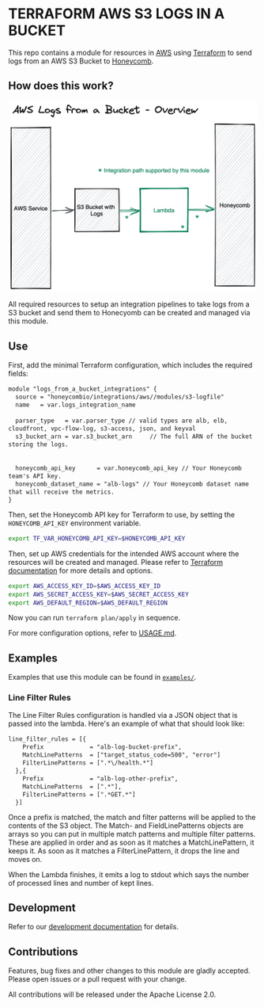 # TERRAFORM AWS S3 LOGS IN A BUCKET

This repo contains a module for resources in [AWS](https://aws.amazon.com/) using [Terraform](https://www.terraform.io/) to send logs from an AWS S3 Bucket to [Honeycomb](https://www.honeycomb.io/).

## How does this work?

![AWS Logs from a bucket Integration overview](https://github.com/honeycombio/terraform-aws-integrations/blob/main/docs/s3-logfile-overview.png?raw=true)

All required resources to setup an integration pipelines to take logs from a S3 bucket and send them to
Honecyomb can be created and managed via this module.

## Use

First, add the minimal Terraform configuration, which includes the required fields:

```hcl
module "logs_from_a_bucket_integrations" {
  source = "honeycombio/integrations/aws//modules/s3-logfile"
  name   = var.logs_integration_name

  parser_type   = var.parser_type // valid types are alb, elb, cloudfront, vpc-flow-log, s3-access, json, and keyval
  s3_bucket_arn = var.s3_bucket_arn     // The full ARN of the bucket storing the logs.


  honeycomb_api_key      = var.honeycomb_api_key // Your Honeycomb team's API key.
  honeycomb_dataset_name = "alb-logs" // Your Honeycomb dataset name that will receive the metrics.
}
```

Then, set the Honeycomb API key for Terraform to use, by setting the `HONEYCOMB_API_KEY` environment variable.

```bash
export TF_VAR_HONEYCOMB_API_KEY=$HONEYCOMB_API_KEY
```

Then, set up AWS credentials for the intended AWS account where the resources will be created and managed.
Please refer to [Terraform documentation](https://registry.terraform.io/providers/hashicorp/aws/latest/docs#authentication-and-configuration) for more details and options.

```bash
export AWS_ACCESS_KEY_ID=$AWS_ACCESS_KEY_ID
export AWS_SECRET_ACCESS_KEY=$AWS_SECRET_ACCESS_KEY
export AWS_DEFAULT_REGION=$AWS_DEFAULT_REGION
```

Now you can run `terraform plan/apply` in sequence.

For more configuration options, refer to [USAGE.md](https://github.com/honeycombio/terraform-aws-integrations/blob/main/USAGE.md).

## Examples

Examples that use this module can be found in [`examples/`](https://github.com/honeycombio/terraform-aws-integrations/tree/main/examples/s3-logfile).

### Line Filter Rules

The Line Filter Rules configuration is handled via a JSON object that is passed into the lambda.
Here's an example of what that should look like:

```hcl
line_filter_rules = [{
    Prefix             = "alb-log-bucket-prefix",
    MatchLinePatterns  = ["target_status_code=500", "error"]
    FilterLinePatterns = [".*\/health.*"]
  },{
    Prefix             = "alb-log-other-prefix",
    MatchLinePatterns  = [".*"],
    FilterLinePatterns = [".*GET.*"]
  }]
```

Once a prefix is matched, the match and filter patterns will be applied to the contents of the S3 object.
The Match- and FieldLinePatterns objects are arrays so you can put in multiple match patterns and multiple filter patterns.
These are applied in order and as soon as it matches a MatchLinePattern, it keeps it. 
As soon as it matches a FilterLinePattern, it drops the line and moves on.

When the Lambda finishes, it emits a log to stdout which says the number of processed lines and number of kept lines.

## Development

Refer to our [development documentation](https://github.com/honeycombio/terraform-aws-integrations#development) for details.

## Contributions

Features, bug fixes and other changes to this module are gladly accepted.
Please open issues or a pull request with your change.

All contributions will be released under the Apache License 2.0.
